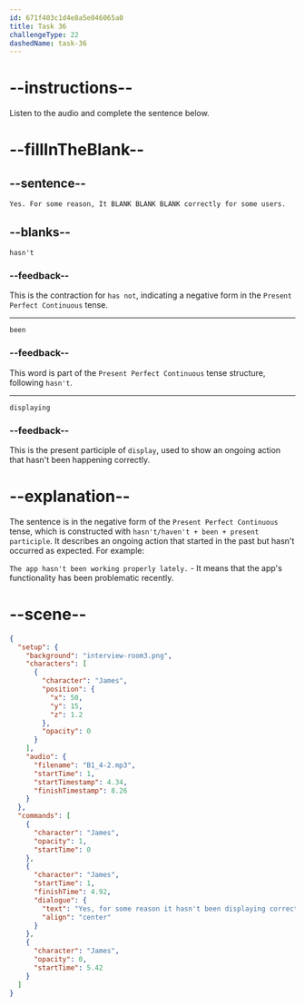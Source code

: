 ```yaml
---
id: 671f403c1d4e8a5e046065a0
title: Task 36
challengeType: 22
dashedName: task-36
---
```


<!-- (Audio) James: Yes. For some reason, It hasn't been displaying correctly for some users.  -->

# --instructions--

Listen to the audio and complete the sentence below.

# --fillInTheBlank--

## --sentence--

`Yes. For some reason, It BLANK BLANK BLANK correctly for some users.`

## --blanks--

`hasn't`

### --feedback--

This is the contraction for `has not`, indicating a negative form in the `Present Perfect Continuous` tense.

---

`been`

### --feedback--

This word is part of the `Present Perfect Continuous` tense structure, following `hasn't`.

---

`displaying`

### --feedback--

This is the present participle of `display`, used to show an ongoing action that hasn't been happening correctly.

# --explanation--

The sentence is in the negative form of the `Present Perfect Continuous` tense, which is constructed with `hasn't/haven't + been + present participle`. It describes an ongoing action that started in the past but hasn't occurred as expected. For example:

`The app hasn't been working properly lately.` - It means that the app's functionality has been problematic recently.

# --scene--

```json
{
  "setup": {
    "background": "interview-room3.png",
    "characters": [
      {
        "character": "James",
        "position": {
          "x": 50,
          "y": 15,
          "z": 1.2
        },
        "opacity": 0
      }
    ],
    "audio": {
      "filename": "B1_4-2.mp3",
      "startTime": 1,
      "startTimestamp": 4.34,
      "finishTimestamp": 8.26
    }
  },
  "commands": [
    {
      "character": "James",
      "opacity": 1,
      "startTime": 0
    },
    {
      "character": "James",
      "startTime": 1,
      "finishTime": 4.92,
      "dialogue": {
        "text": "Yes, for some reason it hasn't been displaying correctly for some users.",
        "align": "center"
      }
    },
    {
      "character": "James",
      "opacity": 0,
      "startTime": 5.42
    }
  ]
}
```
